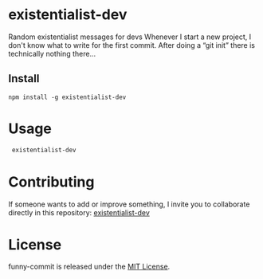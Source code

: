 # existentialist-dev

Random existentialist messages for devs
Whenever I start a new project, I don't know what to write for the first commit. After doing a “git init” there is technically nothing there...

## Install

```npm
npm install -g existentialist-dev
```

# Usage

```bash
 existentialist-dev
```

# Contributing

If someone wants to add or improve something, I invite you to collaborate directly in this repository: [existentialist-dev](https://github.com/DavidEGiraldo/existentialist-dev)

# License

funny-commit is released under the [MIT License](https://opensource.org/licenses/MIT).
